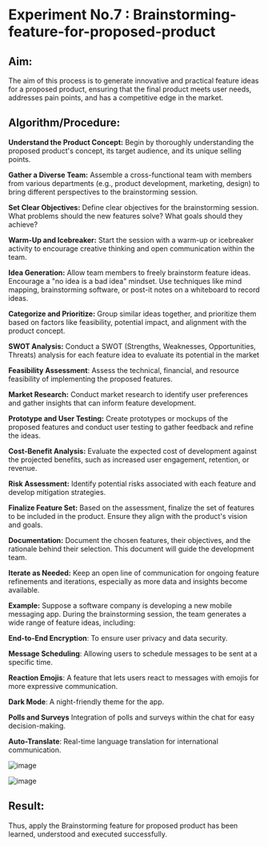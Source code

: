 # Experiment No.7 : Brainstorming-feature-for-proposed-product

## Aim:
The aim of this process is to generate innovative and practical feature ideas for a proposed product, ensuring that the final product meets user needs, addresses pain points, and has a competitive edge in the market.

## Algorithm/Procedure:
**Understand the Product Concept:**
Begin by thoroughly understanding the proposed product's concept, its target audience, and its unique selling points.

**Gather a Diverse Team:**
Assemble a cross-functional team with members from various departments (e.g., product development, marketing, design) to bring different perspectives to the brainstorming session.

**Set Clear Objectives:**
Define clear objectives for the brainstorming session. What problems should the new features solve? What goals should they achieve?

**Warm-Up and Icebreaker:**
Start the session with a warm-up or icebreaker activity to encourage creative thinking and open communication within the team.

**Idea Generation:**
Allow team members to freely brainstorm feature ideas. Encourage a "no idea is a bad idea" mindset. Use techniques like mind mapping, brainstorming software, or post-it notes on a whiteboard to record ideas.

**Categorize and Prioritize:**
Group similar ideas together, and prioritize them based on factors like feasibility, potential impact, and alignment with the product concept.

**SWOT Analysis:**
Conduct a SWOT (Strengths, Weaknesses, Opportunities, Threats) analysis for each feature idea to evaluate its potential in the market

**Feasibility Assessment**:
Assess the technical, financial, and resource feasibility of implementing the proposed features.

**Market Research:**
Conduct market research to identify user preferences and gather insights that can inform feature development.

**Prototype and User Testing:**
Create prototypes or mockups of the proposed features and conduct user testing to gather feedback and refine the ideas.

**Cost-Benefit Analysis:**
Evaluate the expected cost of development against the projected benefits, such as increased user engagement, retention, or revenue.

**Risk Assessment:**
Identify potential risks associated with each feature and develop mitigation strategies.

**Finalize Feature Set:**
Based on the assessment, finalize the set of features to be included in the product. Ensure they align with the product's vision and goals.

**Documentation:**
Document the chosen features, their objectives, and the rationale behind their selection. This document will guide the development team.

**Iterate as Needed:**
Keep an open line of communication for ongoing feature refinements and iterations, especially as more data and insights become available.

**Example:**
Suppose a software company is developing a new mobile messaging app. During the brainstorming session, the team generates a wide range 
of feature ideas, including:

**End-to-End Encryption**: To ensure user privacy and data security.

**Message Scheduling**: Allowing users to schedule messages to be sent at a specific time.

**Reaction Emojis**: A feature that lets users react to messages with emojis for more expressive communication.

**Dark Mode**: A night-friendly theme for the app.

**Polls and Surveys** 
Integration of polls and surveys within the chat for easy decision-making.

**Auto-Translate**: Real-time language translation for international communication. 
                       
![image](https://github.com/user-attachments/assets/26eb7cd1-9bd8-4cdb-b605-7252dff76242)

![image](https://github.com/user-attachments/assets/e678ff2b-65da-423a-aca2-898081cd14e6)


## Result: 
Thus, apply the Brainstorming feature for proposed product has been learned, understood and executed successfully. 
